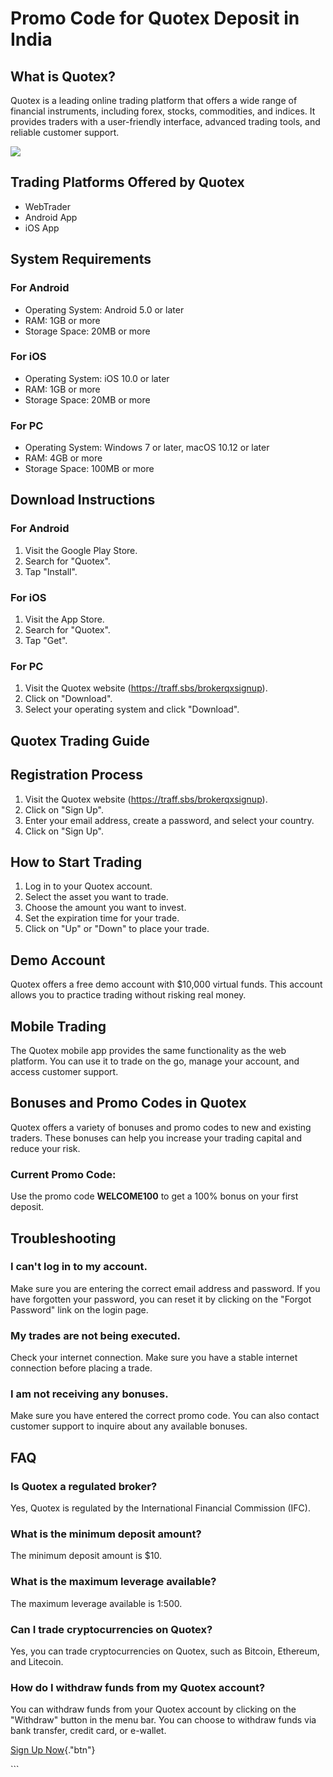 # Promo Code for Quotex Deposit in India

## What is Quotex?

Quotex is a leading online trading platform that offers a wide range of
financial instruments, including forex, stocks, commodities, and
indices. It provides traders with a user-friendly interface, advanced
trading tools, and reliable customer support.

[![](https://static.quotex.io/files/4_en/300_250.jpg)](https://traff.sbs/brokerqxlid)

## Trading Platforms Offered by Quotex

-   WebTrader
-   Android App
-   iOS App

## System Requirements

### For Android

-   Operating System: Android 5.0 or later
-   RAM: 1GB or more
-   Storage Space: 20MB or more

### For iOS

-   Operating System: iOS 10.0 or later
-   RAM: 1GB or more
-   Storage Space: 20MB or more

### For PC

-   Operating System: Windows 7 or later, macOS 10.12 or later
-   RAM: 4GB or more
-   Storage Space: 100MB or more

## Download Instructions

### For Android

1.  Visit the Google Play Store.
2.  Search for "Quotex".
3.  Tap "Install".

### For iOS

1.  Visit the App Store.
2.  Search for "Quotex".
3.  Tap "Get".

### For PC

1.  Visit the Quotex website (https://traff.sbs/brokerqxsignup).
2.  Click on "Download".
3.  Select your operating system and click "Download".

## Quotex Trading Guide

## Registration Process

1.  Visit the Quotex website (https://traff.sbs/brokerqxsignup).
2.  Click on "Sign Up".
3.  Enter your email address, create a password, and select your
    country.
4.  Click on "Sign Up".

## How to Start Trading

1.  Log in to your Quotex account.
2.  Select the asset you want to trade.
3.  Choose the amount you want to invest.
4.  Set the expiration time for your trade.
5.  Click on "Up" or "Down" to place your trade.

## Demo Account

Quotex offers a free demo account with \$10,000 virtual funds. This
account allows you to practice trading without risking real money.

## Mobile Trading

The Quotex mobile app provides the same functionality as the web
platform. You can use it to trade on the go, manage your account, and
access customer support.

## Bonuses and Promo Codes in Quotex

Quotex offers a variety of bonuses and promo codes to new and existing
traders. These bonuses can help you increase your trading capital and
reduce your risk.

### Current Promo Code:

Use the promo code **WELCOME100** to get a 100% bonus on your first
deposit.

## Troubleshooting

### I can\'t log in to my account.

Make sure you are entering the correct email address and password. If
you have forgotten your password, you can reset it by clicking on the
"Forgot Password" link on the login page.

### My trades are not being executed.

Check your internet connection. Make sure you have a stable internet
connection before placing a trade.

### I am not receiving any bonuses.

Make sure you have entered the correct promo code. You can also contact
customer support to inquire about any available bonuses.

## FAQ

### Is Quotex a regulated broker?

Yes, Quotex is regulated by the International Financial Commission
(IFC).

### What is the minimum deposit amount?

The minimum deposit amount is \$10.

### What is the maximum leverage available?

The maximum leverage available is 1:500.

### Can I trade cryptocurrencies on Quotex?

Yes, you can trade cryptocurrencies on Quotex, such as Bitcoin,
Ethereum, and Litecoin.

### How do I withdraw funds from my Quotex account?

You can withdraw funds from your Quotex account by clicking on the
"Withdraw" button in the menu bar. You can choose to withdraw
funds via bank transfer, credit card, or e-wallet.

[Sign Up Now](\%22https://traff.sbs/brokerqxsignup\%22){."btn"}

\`\`\`

